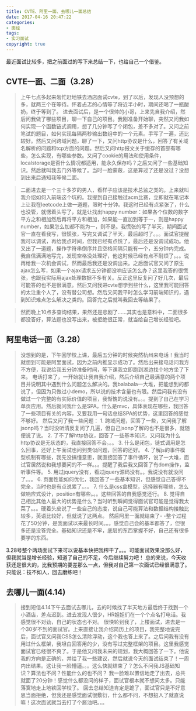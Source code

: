 ```yaml
---
title: CVTE、阿里一面、去哪儿一面总结
date: 2017-04-16 20:47:22
categories:
- 面经
tags:
- 实习面试
copyright: true
---
```


最近面试比较多，把之前面过的写下来总结一下，也给自己一个借鉴。
<!--more-->
## CVTE一面、二面（3.28）
> 上午七点多起来匆忙赶地铁去酒店面试cvte，到了以后，发现人没预想的多，就两三个在等待。怀着忐忑的心情等了将近半小时，期间还喝了一瓶酸奶，终于等到了。
进去面试后，是一个很帅的小哥，上来先自我介绍，然后问我做了哪些项目，聊一下自己的项目。我刚准备开始聊，突然又问我如何实现一个函数链式调用，想了几分钟写了个闭包，差不多对了。又问之前笔试的题目，如何实现每隔两秒输出数组中的一个元素。手写了一遍，还比较好。然后又问跨域问题，聊了一下，又问http协议是什么，回答了有关域名解析的问题和tcp方面的问题。然后又问http报文关于缓存的首部有哪些，怎么实现，有哪些参数。又问了cookie的用法和使用条件，localstorage是否什么情况都适用，能永久保存吗？之后又问了一些基础知识。然后就叫我去门外等候了。当时一脸蒙蔽，这是算过了还是没过？没想到出来后通知我等候二面。

> 二面进去是一个三十多岁的男人，看样子应该是技术总监之类的。上来就叫我介绍如何入前端这个坑的。我提到自己接触过acm比赛，立即就在笔记本上让我在leetcode上做一道题，限时十分钟。我这时已经有点紧张了，什么也没管，就愣着头写了，就是让找出happy number：如果各个位数的数字平方之和相加然后再将平方和相加，如果能一直加到等于一，则是happy number，如果怎么加都不能为一，则不是。我慌张的写了半天，期间面试官一直在看我写，很慌张，写完又调试了半天，最后超时了。。。面试官提醒我可以调试，再给我点时间，但我已经有点慌了，最后还是没调试成功。他又出了一道题，操作字符串倒序并且空格间隔只能有一个，五分钟内完成。我自信满满地写完，发现空格没处理好，他这时候已经有点不耐烦了。。。说再给我一次机会调试，然而最后我还是没调出来。之后面试官又问了原生ajax怎么写，如果一个ajax请求五分钟都没响应该怎么办？这里我答的很慌张，也跟我实际用ajax处理数据不多有关。反正这里反复问了好几次，最后可能答的也不是很满意。然后又问我进cvte想学到些什么，这里我可能回答的太注重个人了，没有替公司想。然后又问我平时怎么学习前端知识的，遇到知识难点怎么解决之类的。回答完之后就叫我回去等结果了。

> 然而晚上10点多查询结果，果然还是悲剧了……其实也是意料中，二面很多都没答好，算法题也没写出来，被拒绝很正常，就当给自己增长经验吧。

## 阿里电话一面（3.28）
> 没想到的是，下午回学校上课，最后五分钟的时候突然杭州来电话！我当时就想到可能是阿里面试，因为之前内推显示成功了。然后出来接电话问我方不方便，我说给我五分钟准备时间，等下课我立即跑到湖边找个地方坐了下来。
> 电话打来了，一开始就让我自我介绍，然后介绍自己最满意的两个项目并说明其中遇到什么问题怎么解决的。我balabala一大堆，把能想到的都说了，但因为只做过小demo，所以说的技术含量也有限。然后问我有没有做过一个完整的有实际价值的项目，我惭愧的说没有。。。提到了自己在学习单页应用。然后就问我什么是SPA，什么是mvc，具体表现在哪些，我回答了一些项目有关的内容，又要我用一句话总结SPA的优势，这里回答的感觉不够好。
> 然后又问了我一些问题：
    1. 跨域问题，回答了一些，又问我了解jsonp吗？当时没听清反复问了几遍，但自己jsonp了解的也不是很多，就随便说了说。
    2. 了不了解http协议，回答了一些基本知识，又问我为什么http协议是无状态的，我直接回答不会。。。
    3. 什么是闭包，链式调用是怎么回事，还好上午面试也问到类似问题，回答的还好。
    4. 了解js的事件模型机制有哪些，我先没搞懂意思，就直接回答了事件循环，说了一大堆，面试官居然说和我想要问的不一样。。。提醒了我后我又回答了有dom操作，监听事件等。
    5. 用过jquery没有，看过jquery源码没有。。我说没有就没问了。。。
    6. 页面性能如何优化，我回答了一些基本知识，但感觉自己答得不完全，当时也是有点说累了。。。
    7. 什么是css盒模型，选择器有哪些，怎么做响应式设计，position有哪些。。。这些回答的自我感觉还行。
    8. 觉得自己相比其他人最大的优势是什么？当时听到瞬间觉得面试官可能是觉得我太菜了。。。硬着头皮说了一些自己的态度，说自己可能算法和数据结构接触比较多，英语比较好，但就说了这两点。
> 然后阿里一面就结束了- -整个过程花了50分钟，是我面试以来最长时间。。。感觉自己会的基本都答了，但很多还是没答完全。基础知识还是不牢，底层的东西掌握不好，自己还有很多要学的东西。

3.28号整个两场面试下来可以说基本快把我榨干了。。。可能面试效果没那么好，但我就当是增长经验，知道了自己的不足，今后继续努力吧！
总的来说，今天收获还是很大的，比我预期的要差那么一点，但我对自己第一次面试已经很满意了。只能说：技不如人，回去磨练吧！

## 去哪儿一面(4.14)
> 接到短信4.14下午去面试去哪儿，去的时候找了半天地方最后终于找到一个小酒店，差点迟到。进去发现人很少，HR姐姐们在一个个点名打电话。我感觉很不对劲，自己的状态也不对。
> 很快轮到我了，上楼面试，进去是一个30岁不到的面试官。上来直接让我介绍简历上的项目，我完整地说完后，面试官又问我CSS怎么清除浮动，这个我也答上来了。之后问我有没有用过什么框架，我坦白回答用的少，没有写过完整框架的项目。这里我感觉面试官已经很不爽了。于是他又问我未来的规划，我大概回答了一下。他说我的方向是正确的，并给了我一些建议，然后就说今天的面试结束了！一周内出结果。这让我一脸懵逼。。。这么快就结束了？怎么不问我JS基础知识？算法也不问？性能什么的也不问？
> 我一脸难以置信地走了出去，总共就面了20分钟！感觉什么都没问的样子，面试官根本就不想问太多。只能落寞地走上地铁回学校了。
> 回去总结知道肯定是跪了，面试官只是不好意思当面拒绝，但我还是感觉面试很敷衍，什么都不问，不想招人了就直说嘛！这次面试就当去打了个酱油吧。。。
